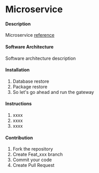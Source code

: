 # Microservice

#### Description

Microservice
[reference](github.com/luoyunchong/abp)

#### Software Architecture
Software architecture description

#### Installation

1. Database restore
2. Package restore
3. So let's go ahead and run the gateway

#### Instructions

1. xxxx
2. xxxx
3. xxxx

#### Contribution

1. Fork the repository
2. Create Feat_xxx branch
3. Commit your code
4. Create Pull Request

